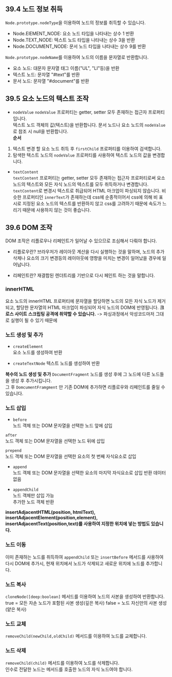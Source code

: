 ## 39.4 노드 정보 취득
`Node.prototype.nodeType`을 이용하여 노드의 정보를 취득할 수 있습니다.  
- Node.ElEMENT_NODE: 요소 노드 타입을 나타내는 상수 1 반환
- Node.TEXT_NODE: 텍스트 노드 타입을 나타내는 상수 3을 반환
- Node.DOCUMENT_NODE: 문서 노드 타입을 나타내는 상수 9를 반환  

`Node.prototype.nodeName`를 이용하여 노드의 이름을 문자열로 반환합니다.
- 요소 노드: 대문자 문자열 태그 이름("UL", "LI"등)을 반환
- 텍스트 노드: 문자열 "#text"를 반환
- 문서 노드: 문자열 "#document"를 반환

## 39.5 요소 노드의 텍스트 조작
- `nodeValue`
`nodeValue` 프로퍼티는 getter, setter 모두 존재하는 접근자 프로퍼티입니다.    
텍스트 노드 객체의 값(텍스트)을 반환합니다. 문서 노드나 요소 노드의 `nodeValue`로 참조 시 null을 반환합니다.  
**순서**
1. 텍스트 변경 할 요소 노드 취득 후 `firstChild` 프로퍼티를 이용하여 검색합니다.
2. 탐색한 텍스트 노드의 `nodeValue` 프로퍼티를 사용하여 텍스트 노드의 값을 변경합니다.

- `textContent`  
`textContent` 프로퍼티는 getter, setter 모두 존재하는 접근자 프로퍼티로써 요소 노드의 텍스트와 모든 자식 노드의 텍스트를 모두 취득하거나 변경합니다.
`textContent`로 변경시 텍스트로 취급되어 HTML 마크업이 파싱되지 않습니다.
비슷한 프로퍼티인 `innerText`가 존재하는데 css에 순종적이어서 css에 의해 비 표시로 지정된 요소 노드의 텍스트를 반환하지 않고 css를 고려하기 때문에 속도가 느리기 때문에 사용하지 않는 것이 좋습니다.

## 39.6 DOM 조작
DOM 조작은 리플로우나 리페인트가 일어날 수 있으므로 조심해서 다뤄야 합니다.

* 리플로우란?
브라우저가 레이아웃 계산을 다시 실행하는 것을 말하며, 노드의 추가 삭제나 요소의 크기 변경등의 레이아웃에 영향을 미치는 변경이 일어났을 경우에 일어납니다.

* 리페인트란?
재결합된 렌더트리를 기반으로 다시 페인트 하는 것을 말합니다.

### innerHTML
요소 노드의   innerHTML 프로퍼티에 문자열을 할당하면 노드의 모든 자식 노드가 제거되고, 할당한 문자열의 HTML 마크업이 파싱되어 자식 노드의 DOM에 반영됩니다.
**크로스 사이트 스크립팅 공격에 취약할 수 있습니다.**
-> 파싱과정에서 악성코드마저 그대로 실행이 될 수 있기 때문에

### 노드 생성 및 추가
- `createElement`  
요소 노드를 생성하여 반환

- `createTextNode`
텍스트 노드를 생성하여 반환

**복수의 노드 생성 및 추가**
`DocumentFragment` 노드를 생성 후에 그 노드에 다른 노드들을 생성 후 추가시킵니다.  
그 후 `DomcumentFramgment` 만 기존 DOM에 추가하면 리플로우와 리페인트를 줄일 수 있습니다.

### 노드 삽입
- `before`  
노드 객체 또는 DOM 문자열을 선택한 노드 앞에 삽입

`after`  
노드 객체 또는 DOM 문자열을 선택한 노드 뒤에 삽입

`prepend`  
노드 객체 또는 DOM 문자열을 선택한 요소의 첫 번째 자식요소로 삽입

- `append`  
노드 객체 또는 DOM 문자열을 선택한 요소의 마지막 자식요소로 삽입
반환 데이터 없음

- `appendChild`  
노드 객체만 삽입 가능  
추가한 노드 객체 반환

**insertAdjacentHTML(position, htmlText), insertAdjacentElement(position,element), insertAdjacentText(position,text)를 사용하여 지정한 위치에 넣는 방법도 있습니다.**

### 노드 이동
이미 존재하는 노드를 취득하여 `appendChild` 또는 `insertBefore` 메서드를 사용하여 다시 DOM에 추가시, 현재 위치에서 노드가 삭제되고 새로운 위치에 노드를 추가합니다.

### 노드 복사
`cloneNode([deep:boolean]` 메서드를 이용하여 노드의 사본을 생성하여 반환합니다.  
true = 모든 자손 노드가 포함된 사본 생성(깊은 복사)
false = 노드 자신만의 사본 생성(얕은 복사)

### 노드 교체
`removeChild(newChild,oldChild)` 메서드를 이용하여 노드를 교체합니다.

### 노드 삭제
`removeChild(child)` 메서드를 이용하여 노드를 삭제합니다.  
인수로 전달한 노드는 메서드를 호출한 노드의 자식 노드여야 합니다.
